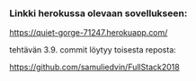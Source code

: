### Linkki herokussa olevaan sovellukseen:

https://quiet-gorge-71247.herokuapp.com/

tehtävän 3.9. commit löytyy toisesta reposta:

https://github.com/samuliedvin/FullStack2018
